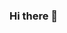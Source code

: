 ### Hi there 👋

<!--
**chinmay567/chinmay567** is a ✨ _special_ ✨ repository because its `README.md` (this file) appears on your GitHub profile.

Here are some ideas to get you started:

- 🔭 I’m currently working on Django Projects
- 🌱 I’m currently learning Mysql Database
- 👯 I’m looking to collaborate on Pyhton development
- 🤔 I’m looking for help with Javascript
- 💬 Ask me about ...Tach
- 📫 How to reach me: ...my Email(dora.chinmay@gmail.com)
- 😄 Pronouns: ...Chinmay
- ⚡ Fun fact: ...Always Hungry 
-->
